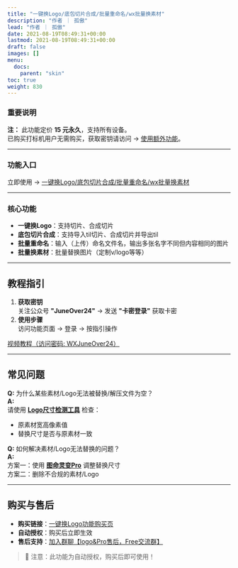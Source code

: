 ```yaml
---
title: "一键换Logo/底包切片合成/批量重命名/wx批量换素材"
description: "作者 ｜ 孤傲"
lead: "作者 ｜ 孤傲"
date: 2021-08-19T08:49:31+00:00
lastmod: 2021-08-19T08:49:31+00:00
draft: false
images: []
menu:
  docs:
    parent: "skin"
toc: true
weight: 830
---
```


### 重要说明

**注：** 此功能定价 **15 元永久**，支持所有设备。  
已购买打标机用户无需购买，获取密钥请访问 → [使用额外功能](https://beautify.gushao.club/docs/mark_user/skin_user/useextraservice/)。

---

### 功能入口

立即使用 → [一键换Logo/底包切片合成/批量重命名/wx批量换素材](/docs/extra_service/skin/SkinLogo)

---

### 核心功能

- **一键换Logo**：支持切片、合成切片
- **底包切片合成**：支持导入til切片、合成切片并导出til
- **批量重命名**：输入（上传）命名文件名，输出多张名字不同但内容相同的图片  
- **批量换素材**：批量替换图片（定制v/logo等等）

---

## 教程指引

1. **获取密钥**  
   关注公众号 **"JuneOver24"** → 发送 **"卡密登录"** 获取卡密  
2. **使用步骤**  
   访问功能页面 → 登录 → 按指引操作  

[视频教程（访问密码: WXJuneOver24）](https://url69.ctfile.com/d/22031369-65046580-3246ae?p=WXJuneOver24)

---

## 常见问题

**Q:** 为什么某些素材/Logo无法被替换/解压文件为空？  
**A:**  
请使用 **[Logo尺寸检测工具](https://beautify.gushao.club/docs/public_service/LogoCheck/)** 检查：

- 原素材宽高像素值  
- 替换尺寸是否与原素材一致  

**Q:** 如何解决素材/Logo无法替换的问题？  
**A:**  
方案一：使用 **[图命灵变Pro](https://beautify.gushao.club/docs/extra_service/skin/picmagicpro/)** 调整替换尺寸  
方案二：删除不合规的素材/Logo  

---

## 购买与售后

- **购买链接**：[一键换Logo功能购买页](https://shop.gushao.club/buy/20)  
- **自动授权**：购买后立即生效  
- **售后支持**：[加入群聊【logo&Pro售后，Free交流群】](https://qm.qq.com/q/BrPUdXGm6Q)  

> 📌 注意：此功能为自动授权，购买后即可使用！
